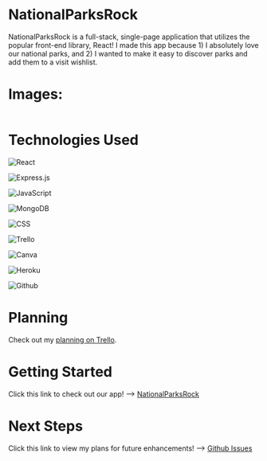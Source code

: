 # NationalParksRock

NationalParksRock is a full-stack, single-page application that utilizes the popular front-end library, React! I made this app because 1) I absolutely love our national parks, and 2) I wanted to make it easy to discover parks and add them to a visit wishlist. 

# Images:

<img src="">


# Technologies Used

![React](https://img.shields.io/badge/React-20232A?style=for-the-badge&logo=react&logoColor=61DAFB)

![Express.js](https://img.shields.io/badge/Express.js-000000?style=for-the-badge&logo=express&logoColor=white)

![JavaScript](https://img.shields.io/badge/JavaScript-323330?style=for-the-badge&logo=javascript&logoColor=F7DF1E)

![MongoDB](https://img.shields.io/badge/MongoDB-4EA94B?style=for-the-badge&logo=mongodb&logoColor=white)

![CSS](https://img.shields.io/badge/CSS3-1572B6?style=for-the-badge&logo=css3&logoColor=white)

![Trello](https://img.shields.io/badge/Trello-0052CC?style=for-the-badge&logo=trello&logoColor=white)

![Canva](https://img.shields.io/badge/Canva-%2300C4CC.svg?&style=for-the-badge&logo=Canva&logoColor=white)

![Heroku](https://img.shields.io/badge/Heroku-430098?style=for-the-badge&logo=heroku&logoColor=white)

![Github](https://img.shields.io/badge/GitHub-100000?style=for-the-badge&logo=github&logoColor=white)


# Planning

Check out my [planning on Trello](https://trello.com/b/l3Gp2a3E/project-4).


# Getting Started

Click this link to check out our app! —> [NationalParksRock](https://nationalparksrock.herokuapp.com/)


# Next Steps
Click this link to view my plans for future enhancements! —> [Github Issues](https://github.com/cormacpujals/nationalparksrock/issues)
